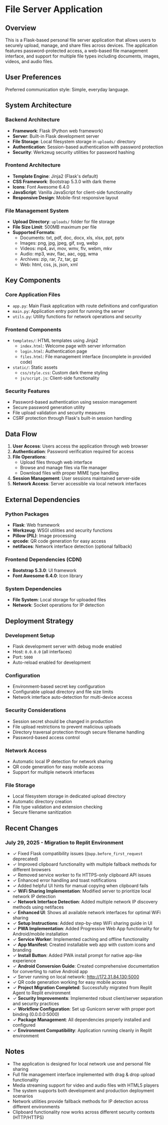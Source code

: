 # File Server Application

## Overview

This is a Flask-based personal file server application that allows users to securely upload, manage, and share files across devices. The application features password-protected access, a web-based file management interface, and support for multiple file types including documents, images, videos, and audio files.

## User Preferences

Preferred communication style: Simple, everyday language.

## System Architecture

### Backend Architecture
- **Framework**: Flask (Python web framework)
- **Server**: Built-in Flask development server
- **File Storage**: Local filesystem storage in `uploads/` directory
- **Authentication**: Session-based authentication with password protection
- **Security**: Werkzeug security utilities for password hashing

### Frontend Architecture
- **Template Engine**: Jinja2 (Flask's default)
- **CSS Framework**: Bootstrap 5.3.0 with dark theme
- **Icons**: Font Awesome 6.4.0
- **JavaScript**: Vanilla JavaScript for client-side functionality
- **Responsive Design**: Mobile-first responsive layout

### File Management System
- **Upload Directory**: `uploads/` folder for file storage
- **File Size Limit**: 500MB maximum per file
- **Supported Formats**: 
  - Documents: txt, pdf, doc, docx, xls, xlsx, ppt, pptx
  - Images: png, jpg, jpeg, gif, svg, webp
  - Videos: mp4, avi, mov, wmv, flv, webm, mkv
  - Audio: mp3, wav, flac, aac, ogg, wma
  - Archives: zip, rar, 7z, tar, gz
  - Web: html, css, js, json, xml

## Key Components

### Core Application Files
- `app.py`: Main Flask application with route definitions and configuration
- `main.py`: Application entry point for running the server
- `utils.py`: Utility functions for network operations and security

### Frontend Components
- `templates/`: HTML templates using Jinja2
  - `index.html`: Welcome page with server information
  - `login.html`: Authentication page
  - `files.html`: File management interface (incomplete in provided code)
- `static/`: Static assets
  - `css/style.css`: Custom dark theme styling
  - `js/script.js`: Client-side functionality

### Security Features
- Password-based authentication using session management
- Secure password generation utility
- File upload validation and security measures
- CSRF protection through Flask's built-in session handling

## Data Flow

1. **User Access**: Users access the application through web browser
2. **Authentication**: Password verification required for access
3. **File Operations**: 
   - Upload files through web interface
   - Browse and manage files via file manager
   - Download files with proper MIME type handling
4. **Session Management**: User sessions maintained server-side
5. **Network Access**: Server accessible via local network interfaces

## External Dependencies

### Python Packages
- **Flask**: Web framework
- **Werkzeug**: WSGI utilities and security functions
- **Pillow (PIL)**: Image processing
- **qrcode**: QR code generation for easy access
- **netifaces**: Network interface detection (optional fallback)

### Frontend Dependencies (CDN)
- **Bootstrap 5.3.0**: UI framework
- **Font Awesome 6.4.0**: Icon library

### System Dependencies
- **File System**: Local storage for uploaded files
- **Network**: Socket operations for IP detection

## Deployment Strategy

### Development Setup
- Flask development server with debug mode enabled
- Host: `0.0.0.0` (all interfaces)
- Port: `5000`
- Auto-reload enabled for development

### Configuration
- Environment-based secret key configuration
- Configurable upload directory and file size limits
- Network interface auto-detection for multi-device access

### Security Considerations
- Session secret should be changed in production
- File upload restrictions to prevent malicious uploads
- Directory traversal protection through secure filename handling
- Password-based access control

### Network Access
- Automatic local IP detection for network sharing
- QR code generation for easy mobile access
- Support for multiple network interfaces

### File Storage
- Local filesystem storage in dedicated upload directory
- Automatic directory creation
- File type validation and extension checking
- Secure filename sanitization

## Recent Changes

### July 29, 2025 - Migration to Replit Environment
- ✓ Fixed Flask compatibility issues (`@app.before_first_request` deprecated)
- ✓ Improved clipboard functionality with multiple fallback methods for different browsers
- ✓ Removed service worker to fix HTTPS-only clipboard API issues
- ✓ Enhanced error handling and toast notifications
- ✓ Added helpful UI hints for manual copying when clipboard fails
- ✓ **WiFi Sharing Implementation**: Modified server to prioritize local network IP detection
- ✓ **Network Interface Detection**: Added multiple network IP discovery methods using netifaces
- ✓ **Enhanced UI**: Shows all available network interfaces for optimal WiFi sharing
- ✓ **Setup Instructions**: Added step-by-step WiFi sharing guide in UI
- ✓ **PWA Implementation**: Added Progressive Web App functionality for Android/mobile installation
- ✓ **Service Worker**: Implemented caching and offline functionality
- ✓ **App Manifest**: Created installable web app with custom icons and branding
- ✓ **Install Button**: Added PWA install prompt for native app-like experience
- ✓ **Android Conversion Guide**: Created comprehensive documentation for converting to native Android app
- ✓ Server running on local network: http://172.31.84.130:5000
- ✓ QR code generation working for easy mobile access
- ✓ **Project Migration Completed**: Successfully migrated from Replit Agent to Replit environment
- ✓ **Security Improvements**: Implemented robust client/server separation and security practices
- ✓ **Workflow Configuration**: Set up Gunicorn server with proper port binding (0.0.0.0:5000)
- ✓ **Package Management**: All dependencies properly installed and configured
- ✓ **Environment Compatibility**: Application running cleanly in Replit environment

## Notes

- The application is designed for local network use and personal file sharing
- Full file management interface implemented with drag & drop upload functionality
- Media streaming support for video and audio files with HTML5 players
- The system supports both development and production deployment scenarios
- Network utilities provide fallback methods for IP detection across different environments
- Clipboard functionality now works across different security contexts (HTTP/HTTPS)